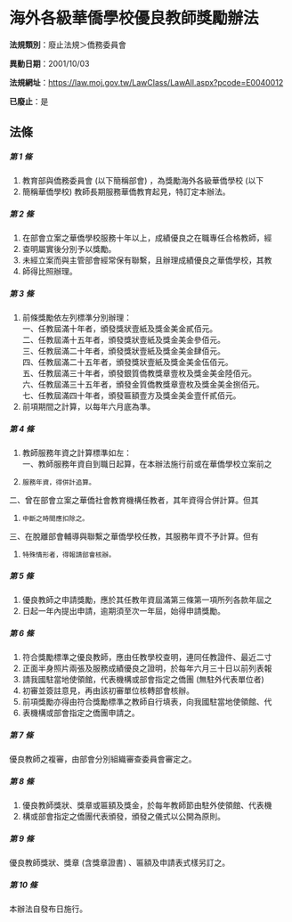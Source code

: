 # 海外各級華僑學校優良教師獎勵辦法

**法規類別**：廢止法規＞僑務委員會

**異動日期**：2001/10/03  

**法規網址**：https://law.moj.gov.tw/LawClass/LawAll.aspx?pcode=E0040012

**已廢止**：是



## 法條
##### 第 1 條
1. 教育部與僑務委員會 (以下簡稱部會) ，為獎勵海外各級華僑學校 (以下
1. 簡稱華僑學校) 教師長期服務華僑教育起見，特訂定本辦法。

##### 第 2 條
1. 在部會立案之華僑學校服務十年以上，成績優良之在職專任合格教師，經
1. 查明屬實後分別予以獎勵。
1. 未經立案而與主管部會經常保有聯繫，且辦理成績優良之華僑學校，其教
1. 師得比照辦理。

##### 第 3 條
1. 前條獎勵依左列標準分別辦理：  
一、任教屆滿十年者，頒發獎狀壹紙及獎金美金貳佰元。  
二、任教屆滿十五年者，頒發獎狀壹紙及獎金美金參佰元。  
三、任教屆滿二十年者，頒發獎狀壹紙及獎金美金肆佰元。  
四、任教屆滿二十五年者，頒發獎狀壹紙及獎金美金伍佰元。  
五、任教屆滿三十年者，頒發銀質僑教獎章壹枚及獎金美金陸佰元。  
六、任教屆滿三十五年者，頒發金質僑教獎章壹枚及獎金美金捌佰元。  
七、任教屆滿四十年者，頒發匾額壹方及獎金美金壹仟貳佰元。
1. 前項期間之計算，以每年六月底為準。

##### 第 4 條
1. 教師服務年資之計算標準如左：  
一、教師服務年資自到職日起算，在本辦法施行前或在華僑學校立案前之
1.     服務年資，得併計追算。  
二、曾在部會立案之華僑社會教育機構任教者，其年資得合併計算。但其
1.     中斷之時間應扣除之。  
三、在脫離部會輔導與聯繫之華僑學校任教，其服務年資不予計算。但有
1.     特殊情形者，得報請部會核辦。

##### 第 5 條
1. 優良教師之申請獎勵，應於其任教年資屆滿第三條第一項所列各款年屆之
1. 日起一年內提出申請，逾期須至次一年屆，始得申請獎勵。

##### 第 6 條
1. 符合獎勵標準之優良教師，應由任教學校查明，連同任教證件、最近二寸
1. 正面半身照片兩張及服務成績優良之證明，於每年六月三十日以前列表報
1. 請我國駐當地使領館，代表機構或部會指定之僑團 (無駐外代表單位者)
1. 初審並簽註意見，再由該初審單位核轉部會核辦。
1. 前項獎勵亦得由符合獎勵標準之教師自行填表，向我國駐當地使領館、代
1. 表機構或部會指定之僑團申請之。

##### 第 7 條
優良教師之複審，由部會分別組織審查委員會審定之。

##### 第 8 條
1. 優良教師獎狀、獎章或匾額及獎金，於每年教師節由駐外使領館、代表機
1. 構或部會指定之僑團代表頒發，頒發之儀式以公開為原則。

##### 第 9 條
優良教師獎狀、獎章 (含獎章證書) 、匾額及申請表式樣另訂之。

##### 第 10 條
本辦法自發布日施行。


